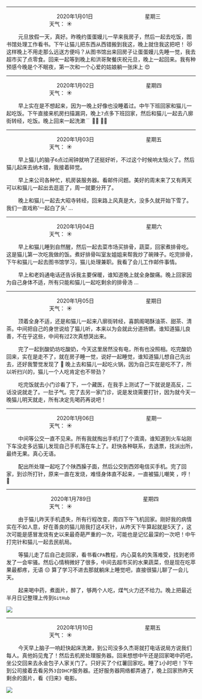 ***
&nbsp;&nbsp;&nbsp;&nbsp;&nbsp;&nbsp;&nbsp;&nbsp;&nbsp;&nbsp;&nbsp;&nbsp;&nbsp;&nbsp;&nbsp;&nbsp;&nbsp;&nbsp;
&nbsp;&nbsp;&nbsp;&nbsp;&nbsp;&nbsp;&nbsp;&nbsp;&nbsp;&nbsp;&nbsp;&nbsp;&nbsp;&nbsp;           2020年1月01日
&nbsp;&nbsp;&nbsp;&nbsp;&nbsp;&nbsp;&nbsp;&nbsp;&nbsp;&nbsp;&nbsp;&nbsp;&nbsp;&nbsp;&nbsp;&nbsp;&nbsp;&nbsp;
&nbsp;&nbsp;&nbsp;&nbsp;&nbsp;&nbsp;&nbsp;&nbsp;&nbsp;&nbsp;&nbsp;&nbsp;&nbsp;&nbsp;                星期三
&nbsp;&nbsp;&nbsp;&nbsp;&nbsp;&nbsp;&nbsp;&nbsp;&nbsp;&nbsp;&nbsp;&nbsp;&nbsp;&nbsp;&nbsp;&nbsp;&nbsp;&nbsp;
&nbsp;&nbsp;&nbsp;&nbsp;&nbsp;&nbsp;&nbsp;&nbsp;&nbsp;&nbsp;&nbsp;&nbsp;&nbsp;&nbsp;&nbsp;&nbsp;&nbsp;&nbsp;
&nbsp;&nbsp;&nbsp;&nbsp;&nbsp;&nbsp;&nbsp;&nbsp;&nbsp;                                       天气： :sunny:


&nbsp;&nbsp;&nbsp;&nbsp;&nbsp;&nbsp;&nbsp;&nbsp;元旦放假一天，真好。昨晚约蛋蛋嫚儿一早来我房子，然后一起去吃饭，图书馆处理工作看书。下午让猫儿把东西从西错搬到我这，晚上就住我这把吧！ :heart_eyes_cat: 这样晚上不用走那么远送方便吗？从图书馆出来回房子让蛋蛋嫚儿先睡一觉，我去超市买了点零食。回来一起等到晚上和洪哥聚餐庆祝元旦，晚上一起回来。我有种预感今晚是个不眠夜，第一次和一个心爱的姑娘躺一张床上 :heart_eyes:


***
&nbsp;&nbsp;&nbsp;&nbsp;&nbsp;&nbsp;&nbsp;&nbsp;&nbsp;&nbsp;&nbsp;&nbsp;&nbsp;&nbsp;&nbsp;&nbsp;&nbsp;&nbsp;
&nbsp;&nbsp;&nbsp;&nbsp;&nbsp;&nbsp;&nbsp;&nbsp;&nbsp;&nbsp;&nbsp;&nbsp;&nbsp;&nbsp;           2020年1月02日
&nbsp;&nbsp;&nbsp;&nbsp;&nbsp;&nbsp;&nbsp;&nbsp;&nbsp;&nbsp;&nbsp;&nbsp;&nbsp;&nbsp;&nbsp;&nbsp;&nbsp;&nbsp;
&nbsp;&nbsp;&nbsp;&nbsp;&nbsp;&nbsp;&nbsp;&nbsp;&nbsp;&nbsp;&nbsp;&nbsp;&nbsp;&nbsp;                星期四
&nbsp;&nbsp;&nbsp;&nbsp;&nbsp;&nbsp;&nbsp;&nbsp;&nbsp;&nbsp;&nbsp;&nbsp;&nbsp;&nbsp;&nbsp;&nbsp;&nbsp;&nbsp;
&nbsp;&nbsp;&nbsp;&nbsp;&nbsp;&nbsp;&nbsp;&nbsp;&nbsp;&nbsp;&nbsp;&nbsp;&nbsp;&nbsp;&nbsp;&nbsp;&nbsp;&nbsp;
&nbsp;&nbsp;&nbsp;&nbsp;&nbsp;&nbsp;&nbsp;&nbsp;&nbsp;                                       天气： :sunny:


&nbsp;&nbsp;&nbsp;&nbsp;&nbsp;&nbsp;&nbsp;&nbsp;早上实在是不想起来，因为一晚上好像也没睡着过。中午下班回家和猫儿一起吃饭。下午直接来机房扫描漏洞，晚上`7`点多下班回家，然后和猫儿一起去八廓街转经，吃饭。晚上回来一起洗漱﹉ :woman_shrugging: :man_shrugging:


***
&nbsp;&nbsp;&nbsp;&nbsp;&nbsp;&nbsp;&nbsp;&nbsp;&nbsp;&nbsp;&nbsp;&nbsp;&nbsp;&nbsp;&nbsp;&nbsp;&nbsp;&nbsp;
&nbsp;&nbsp;&nbsp;&nbsp;&nbsp;&nbsp;&nbsp;&nbsp;&nbsp;&nbsp;&nbsp;&nbsp;&nbsp;&nbsp;           2020年1月03日
&nbsp;&nbsp;&nbsp;&nbsp;&nbsp;&nbsp;&nbsp;&nbsp;&nbsp;&nbsp;&nbsp;&nbsp;&nbsp;&nbsp;&nbsp;&nbsp;&nbsp;&nbsp;
&nbsp;&nbsp;&nbsp;&nbsp;&nbsp;&nbsp;&nbsp;&nbsp;&nbsp;&nbsp;&nbsp;&nbsp;&nbsp;&nbsp;                星期五
&nbsp;&nbsp;&nbsp;&nbsp;&nbsp;&nbsp;&nbsp;&nbsp;&nbsp;&nbsp;&nbsp;&nbsp;&nbsp;&nbsp;&nbsp;&nbsp;&nbsp;&nbsp;
&nbsp;&nbsp;&nbsp;&nbsp;&nbsp;&nbsp;&nbsp;&nbsp;&nbsp;&nbsp;&nbsp;&nbsp;&nbsp;&nbsp;&nbsp;&nbsp;&nbsp;&nbsp;
&nbsp;&nbsp;&nbsp;&nbsp;&nbsp;&nbsp;&nbsp;&nbsp;&nbsp;                                       天气： :sunny:

&nbsp;&nbsp;&nbsp;&nbsp;&nbsp;&nbsp;&nbsp;&nbsp;早上猫儿的脑子`6`点过闹钟就响了还挺好听，不过这个时候响太恼火了。然后猫儿起床去纳木错，我接着碎觉。

&nbsp;&nbsp;&nbsp;&nbsp;&nbsp;&nbsp;&nbsp;&nbsp;早上来公司各种忙，机房装服务器。看邮件问题。美好的周末来了又有两天可以和猫儿一起出去逛逛了，周一就要分开了。

&nbsp;&nbsp;&nbsp;&nbsp;&nbsp;&nbsp;&nbsp;&nbsp;晚上和猫儿一起去大昭寺转经，回来路上风真是大，没多久就开始下雪了。我们一直戏称‘一起白了头’ ...


***
&nbsp;&nbsp;&nbsp;&nbsp;&nbsp;&nbsp;&nbsp;&nbsp;&nbsp;&nbsp;&nbsp;&nbsp;&nbsp;&nbsp;&nbsp;&nbsp;&nbsp;&nbsp;
&nbsp;&nbsp;&nbsp;&nbsp;&nbsp;&nbsp;&nbsp;&nbsp;&nbsp;&nbsp;&nbsp;&nbsp;&nbsp;&nbsp;           2020年1月04日
&nbsp;&nbsp;&nbsp;&nbsp;&nbsp;&nbsp;&nbsp;&nbsp;&nbsp;&nbsp;&nbsp;&nbsp;&nbsp;&nbsp;&nbsp;&nbsp;&nbsp;&nbsp;
&nbsp;&nbsp;&nbsp;&nbsp;&nbsp;&nbsp;&nbsp;&nbsp;&nbsp;&nbsp;&nbsp;&nbsp;&nbsp;&nbsp;                星期六
&nbsp;&nbsp;&nbsp;&nbsp;&nbsp;&nbsp;&nbsp;&nbsp;&nbsp;&nbsp;&nbsp;&nbsp;&nbsp;&nbsp;&nbsp;&nbsp;&nbsp;&nbsp;
&nbsp;&nbsp;&nbsp;&nbsp;&nbsp;&nbsp;&nbsp;&nbsp;&nbsp;&nbsp;&nbsp;&nbsp;&nbsp;&nbsp;&nbsp;&nbsp;&nbsp;&nbsp;
&nbsp;&nbsp;&nbsp;&nbsp;&nbsp;&nbsp;&nbsp;&nbsp;&nbsp;                                       天气： :sunny:

&nbsp;&nbsp;&nbsp;&nbsp;&nbsp;&nbsp;&nbsp;&nbsp;早上和猫儿睡到自然醒，然后一起去菜市场买排骨，蔬菜，回家煮排骨吃。这是猫儿第一次吃我做的饭。煮好排骨叫室友姐姐来帮我炒了碗辣子。吃完排骨，下午和猫儿一起去图书馆学习，猫儿处理兼职。我看了会儿工作邮件事情。

&nbsp;&nbsp;&nbsp;&nbsp;&nbsp;&nbsp;&nbsp;&nbsp;早上和老妈通电话还告诉我主要保暖，谁知道晚上就全身酸痛。晚上回家因为自己身体不适，所有只能和猫儿一起吃剩余的排骨汤 ... 

***
&nbsp;&nbsp;&nbsp;&nbsp;&nbsp;&nbsp;&nbsp;&nbsp;&nbsp;&nbsp;&nbsp;&nbsp;&nbsp;&nbsp;&nbsp;&nbsp;&nbsp;&nbsp;
&nbsp;&nbsp;&nbsp;&nbsp;&nbsp;&nbsp;&nbsp;&nbsp;&nbsp;&nbsp;&nbsp;&nbsp;&nbsp;&nbsp;           2020年1月05日
&nbsp;&nbsp;&nbsp;&nbsp;&nbsp;&nbsp;&nbsp;&nbsp;&nbsp;&nbsp;&nbsp;&nbsp;&nbsp;&nbsp;&nbsp;&nbsp;&nbsp;&nbsp;
&nbsp;&nbsp;&nbsp;&nbsp;&nbsp;&nbsp;&nbsp;&nbsp;&nbsp;&nbsp;&nbsp;&nbsp;&nbsp;&nbsp;                星期日
&nbsp;&nbsp;&nbsp;&nbsp;&nbsp;&nbsp;&nbsp;&nbsp;&nbsp;&nbsp;&nbsp;&nbsp;&nbsp;&nbsp;&nbsp;&nbsp;&nbsp;&nbsp;
&nbsp;&nbsp;&nbsp;&nbsp;&nbsp;&nbsp;&nbsp;&nbsp;&nbsp;&nbsp;&nbsp;&nbsp;&nbsp;&nbsp;&nbsp;&nbsp;&nbsp;&nbsp;
&nbsp;&nbsp;&nbsp;&nbsp;&nbsp;&nbsp;&nbsp;&nbsp;&nbsp;                                       天气： :sunny:

&nbsp;&nbsp;&nbsp;&nbsp;&nbsp;&nbsp;&nbsp;&nbsp;顶着全身不适，还是和猫儿一起来八廓街转经，喜鹊阁喝酥油茶、甜茶、清茶。中间把自己的身世说给了猫儿听，本来以为会就此分道扬镳。谁知道猫儿良善，不在乎这些，中间有过2次真想哭出来。

&nbsp;&nbsp;&nbsp;&nbsp;&nbsp;&nbsp;&nbsp;&nbsp;完了一起到酸奶坊吃酸奶，今天这里居然没有电，所有也没照相。吃完酸奶回来，实在是走不了，就在房子睡一觉，说好一起睡觉，谁知道猫儿想自己先出去，还好我警觉发现了 :thinking: 晚上去和猫儿一起吃火锅，因为自己实在是吃不了，所以听扫兴的，猫儿一个人吃肯定也不带劲？

&nbsp;&nbsp;&nbsp;&nbsp;&nbsp;&nbsp;&nbsp;&nbsp;吃完饭就去小门诊看了下，一个藏医，在我手上测试了一下就说是高反，二话没说就走了。一肚子气。完了去另一家门诊，说是发烧需要打针，因为就今天一晚猫儿明天就走，所有决定先喝药再说吧！


***
&nbsp;&nbsp;&nbsp;&nbsp;&nbsp;&nbsp;&nbsp;&nbsp;&nbsp;&nbsp;&nbsp;&nbsp;&nbsp;&nbsp;&nbsp;&nbsp;&nbsp;&nbsp;
&nbsp;&nbsp;&nbsp;&nbsp;&nbsp;&nbsp;&nbsp;&nbsp;&nbsp;&nbsp;&nbsp;&nbsp;&nbsp;&nbsp;           2020年1月06日
&nbsp;&nbsp;&nbsp;&nbsp;&nbsp;&nbsp;&nbsp;&nbsp;&nbsp;&nbsp;&nbsp;&nbsp;&nbsp;&nbsp;&nbsp;&nbsp;&nbsp;&nbsp;
&nbsp;&nbsp;&nbsp;&nbsp;&nbsp;&nbsp;&nbsp;&nbsp;&nbsp;&nbsp;&nbsp;&nbsp;&nbsp;&nbsp;                星期一
&nbsp;&nbsp;&nbsp;&nbsp;&nbsp;&nbsp;&nbsp;&nbsp;&nbsp;&nbsp;&nbsp;&nbsp;&nbsp;&nbsp;&nbsp;&nbsp;&nbsp;&nbsp;
&nbsp;&nbsp;&nbsp;&nbsp;&nbsp;&nbsp;&nbsp;&nbsp;&nbsp;&nbsp;&nbsp;&nbsp;&nbsp;&nbsp;&nbsp;&nbsp;&nbsp;&nbsp;
&nbsp;&nbsp;&nbsp;&nbsp;&nbsp;&nbsp;&nbsp;&nbsp;&nbsp;                                       天气： :sunny:

&nbsp;&nbsp;&nbsp;&nbsp;&nbsp;&nbsp;&nbsp;&nbsp;中间等公交一直不见来。所有我就掏出手机打了个滴滴，谁知道到火车站刚下车没走多远猫儿发现自己手机落在车上了。赶快各种联系，去退票，找派出所，最终无果。真心无语。

&nbsp;&nbsp;&nbsp;&nbsp;&nbsp;&nbsp;&nbsp;&nbsp;配出所处理一起吃了个陕西臊子面，然后公交到西郊电信买手机。完了回家，到诊所打针，原来一直在发烧，难怪身体直不起来，一直被猫儿嘲笑 ，哼！ :rofl:

***
&nbsp;&nbsp;&nbsp;&nbsp;&nbsp;&nbsp;&nbsp;&nbsp;&nbsp;&nbsp;&nbsp;&nbsp;&nbsp;&nbsp;&nbsp;&nbsp;&nbsp;&nbsp;
&nbsp;&nbsp;&nbsp;&nbsp;&nbsp;&nbsp;&nbsp;&nbsp;&nbsp;&nbsp;           2020年1月789日
&nbsp;&nbsp;&nbsp;&nbsp;&nbsp;&nbsp;&nbsp;&nbsp;&nbsp;&nbsp;&nbsp;&nbsp;&nbsp;&nbsp;&nbsp;&nbsp;&nbsp;&nbsp;
&nbsp;&nbsp;&nbsp;&nbsp;&nbsp;&nbsp;&nbsp;&nbsp;&nbsp;&nbsp;&nbsp;&nbsp;&nbsp;&nbsp;                星期四
&nbsp;&nbsp;&nbsp;&nbsp;&nbsp;&nbsp;&nbsp;&nbsp;&nbsp;&nbsp;&nbsp;&nbsp;&nbsp;&nbsp;&nbsp;&nbsp;&nbsp;&nbsp;
&nbsp;&nbsp;&nbsp;&nbsp;&nbsp;&nbsp;&nbsp;&nbsp;&nbsp;&nbsp;&nbsp;&nbsp;&nbsp;&nbsp;&nbsp;&nbsp;&nbsp;&nbsp;
&nbsp;&nbsp;&nbsp;&nbsp;&nbsp;&nbsp;&nbsp;&nbsp;&nbsp;                                       天气： :sunny:


&nbsp;&nbsp;&nbsp;&nbsp;&nbsp;&nbsp;&nbsp;&nbsp;由于猫儿昨天手机遗失，所有行程改变，周四下午飞机回家。刚好我的病情实在不如人意，好在善良的猫儿陪我打这4天针，从昨天下午算起就是5天了，这次可能是感冒发烧有史以来最奇葩严重的一次，可能也是记忆最深的一次吧！中午打完针和猫儿一起去民航局。

&nbsp;&nbsp;&nbsp;&nbsp;&nbsp;&nbsp;&nbsp;&nbsp;等猫儿走了后自己走回家，看书看`CPA`教程，内心莫名的失落难受，找到老师发了一会牢骚。然后心情稍微好了很多，中间去超市买的水果蔬菜，但是现在吃苹果最都疼，无语 :pensive: 算了学习不进去那就躺床上睡觉吧，直接很猫儿聊了一会儿天。

&nbsp;&nbsp;&nbsp;&nbsp;&nbsp;&nbsp;&nbsp;&nbsp;起来喝中药，煮面片，醉了，够两个人吃，煤气火力还不给力。晚上把最近半月日记整理上传到`GitHub`

![](https://mmbiz.qpic.cn/mmbiz_jpg/4iaE7bB4HCjc5RSMcPy8EgyvquGMcONt11Oiat5o5KtAbdPQaZ3XabL9uqpwViaFrlYVIHnaUI6XUdZNfAGOqU8Bg/0?wx_fmt=jpeg)


***
&nbsp;&nbsp;&nbsp;&nbsp;&nbsp;&nbsp;&nbsp;&nbsp;&nbsp;&nbsp;&nbsp;&nbsp;&nbsp;&nbsp;&nbsp;&nbsp;&nbsp;&nbsp;
&nbsp;&nbsp;&nbsp;&nbsp;&nbsp;&nbsp;&nbsp;&nbsp;&nbsp;&nbsp;&nbsp;&nbsp;&nbsp;&nbsp;           2020年1月10日
&nbsp;&nbsp;&nbsp;&nbsp;&nbsp;&nbsp;&nbsp;&nbsp;&nbsp;&nbsp;&nbsp;&nbsp;&nbsp;&nbsp;&nbsp;&nbsp;&nbsp;&nbsp;
&nbsp;&nbsp;&nbsp;&nbsp;&nbsp;&nbsp;&nbsp;&nbsp;&nbsp;&nbsp;&nbsp;&nbsp;&nbsp;&nbsp;                星期五
&nbsp;&nbsp;&nbsp;&nbsp;&nbsp;&nbsp;&nbsp;&nbsp;&nbsp;&nbsp;&nbsp;&nbsp;&nbsp;&nbsp;&nbsp;&nbsp;&nbsp;&nbsp;
&nbsp;&nbsp;&nbsp;&nbsp;&nbsp;&nbsp;&nbsp;&nbsp;&nbsp;&nbsp;&nbsp;&nbsp;&nbsp;&nbsp;&nbsp;&nbsp;&nbsp;&nbsp;
&nbsp;&nbsp;&nbsp;&nbsp;&nbsp;&nbsp;&nbsp;&nbsp;&nbsp;                                       天气： :sunny:


&nbsp;&nbsp;&nbsp;&nbsp;&nbsp;&nbsp;&nbsp;&nbsp;今天早上脑子一响赶快起床洗漱，到公司没多久杰哥就打电话说局方说我们每人。真他妈见鬼了！然后去机房处理服务器。回来想想中午还是回家喝中药吧，坐公交回来去永金包子人家关门了。只好买了个红薯回家吃。睡了`1`小时吧！下午到公司接着去看另外`3`台`DHCP`服务器。还好服务器网络都弄通了，晚上回家热昨天剩余的面片，看《归来》电影。

![](https://mmbiz.qpic.cn/mmbiz_jpg/4iaE7bB4HCjc5RSMcPy8EgyvquGMcONt1GYCD7BJ3rsZFdQeyzEV4hnmLKgbdXY1rOte4d7cgY9zTKRibXvoy40g/0?wx_fmt=jpeg)